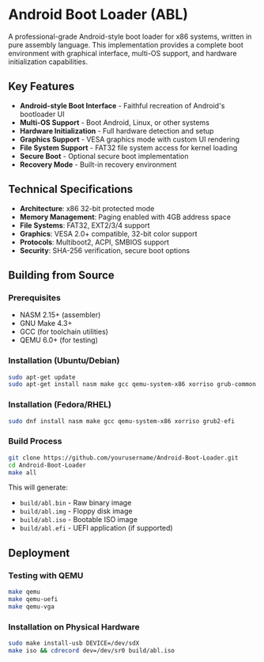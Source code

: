 # Android Boot Loader (ABL)

A professional-grade Android-style boot loader for x86 systems, written in pure assembly language. This implementation provides a complete boot environment with graphical interface, multi-OS support, and hardware initialization capabilities.

## Key Features

- **Android-style Boot Interface** - Faithful recreation of Android's bootloader UI
- **Multi-OS Support** - Boot Android, Linux, or other systems
- **Hardware Initialization** - Full hardware detection and setup
- **Graphics Support** - VESA graphics mode with custom UI rendering
- **File System Support** - FAT32 file system access for kernel loading
- **Secure Boot** - Optional secure boot implementation
- **Recovery Mode** - Built-in recovery environment

## Technical Specifications

- **Architecture**: x86 32-bit protected mode
- **Memory Management**: Paging enabled with 4GB address space
- **File Systems**: FAT32, EXT2/3/4 support
- **Graphics**: VESA 2.0+ compatible, 32-bit color support
- **Protocols**: Multiboot2, ACPI, SMBIOS support
- **Security**: SHA-256 verification, secure boot options

## Building from Source

### Prerequisites

- NASM 2.15+ (assembler)
- GNU Make 4.3+
- GCC (for toolchain utilities)
- QEMU 6.0+ (for testing)

### Installation (Ubuntu/Debian)

```bash
sudo apt-get update
sudo apt-get install nasm make gcc qemu-system-x86 xorriso grub-common
```

### Installation (Fedora/RHEL)

```bash
sudo dnf install nasm make gcc qemu-system-x86 xorriso grub2-efi
```

### Build Process

```bash
git clone https://github.com/yourusername/Android-Boot-Loader.git
cd Android-Boot-Loader
make all
```

This will generate:
- `build/abl.bin` - Raw binary image
- `build/abl.img` - Floppy disk image
- `build/abl.iso` - Bootable ISO image
- `build/abl.efi` - UEFI application (if supported)

## Deployment

### Testing with QEMU

```bash
make qemu
make qemu-uefi
make qemu-vga
```

### Installation on Physical Hardware

```bash
sudo make install-usb DEVICE=/dev/sdX
make iso && cdrecord dev=/dev/sr0 build/abl.iso
```
